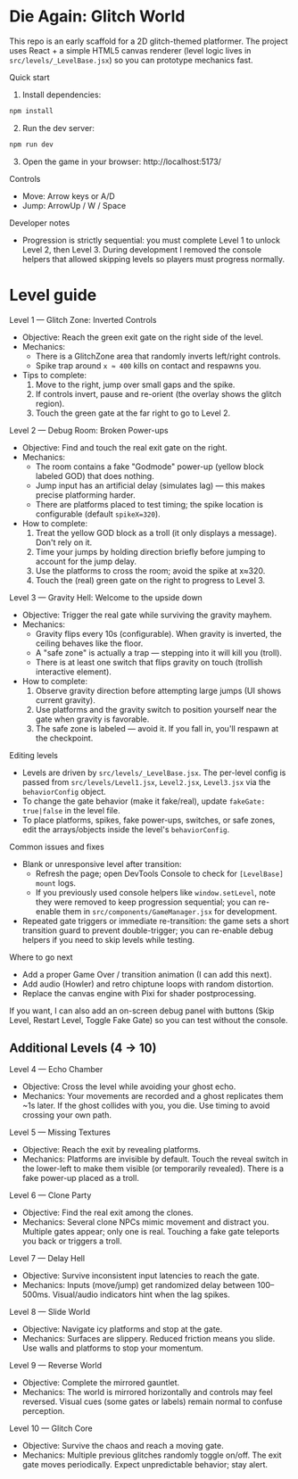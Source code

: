 # Die Again: Glitch World

This repo is an early scaffold for a 2D glitch-themed platformer. The project uses React + a simple HTML5 canvas renderer (level logic lives in `src/levels/_LevelBase.jsx`) so you can prototype mechanics fast.

Quick start
1. Install dependencies:

```bash
npm install
```
2. Run the dev server:

```bash
npm run dev
```
3. Open the game in your browser: http://localhost:5173/

Controls
- Move: Arrow keys or A/D
- Jump: ArrowUp / W / Space

Developer notes
- Progression is strictly sequential: you must complete Level 1 to unlock Level 2, then Level 3. During development I removed the console helpers that allowed skipping levels so players must progress normally.

Level guide
===========

Level 1 — Glitch Zone: Inverted Controls
- Objective: Reach the green exit gate on the right side of the level.
- Mechanics:
	- There is a GlitchZone area that randomly inverts left/right controls.
	- Spike trap around `x ≈ 400` kills on contact and respawns you.
- Tips to complete:
	1. Move to the right, jump over small gaps and the spike.
	2. If controls invert, pause and re-orient (the overlay shows the glitch region).
	3. Touch the green gate at the far right to go to Level 2.

Level 2 — Debug Room: Broken Power-ups
- Objective: Find and touch the real exit gate on the right.
- Mechanics:
	- The room contains a fake "Godmode" power-up (yellow block labeled GOD) that does nothing.
	- Jump input has an artificial delay (simulates lag) — this makes precise platforming harder.
	- There are platforms placed to test timing; the spike location is configurable (default `spikeX=320`).
- How to complete:
	1. Treat the yellow GOD block as a troll (it only displays a message). Don't rely on it.
	2. Time your jumps by holding direction briefly before jumping to account for the jump delay.
	3. Use the platforms to cross the room; avoid the spike at x≈320.
	4. Touch the (real) green gate on the right to progress to Level 3.

Level 3 — Gravity Hell: Welcome to the upside down
- Objective: Trigger the real gate while surviving the gravity mayhem.
- Mechanics:
	- Gravity flips every 10s (configurable). When gravity is inverted, the ceiling behaves like the floor.
	- A "safe zone" is actually a trap — stepping into it will kill you (troll).
	- There is at least one switch that flips gravity on touch (trollish interactive element).
- How to complete:
	1. Observe gravity direction before attempting large jumps (UI shows current gravity).
	2. Use platforms and the gravity switch to position yourself near the gate when gravity is favorable.
	3. The safe zone is labeled — avoid it. If you fall in, you'll respawn at the checkpoint.

Editing levels
- Levels are driven by `src/levels/_LevelBase.jsx`. The per-level config is passed from `src/levels/Level1.jsx`, `Level2.jsx`, `Level3.jsx` via the `behaviorConfig` object.
- To change the gate behavior (make it fake/real), update `fakeGate: true|false` in the level file.
- To place platforms, spikes, fake power-ups, switches, or safe zones, edit the arrays/objects inside the level's `behaviorConfig`.

Common issues and fixes
- Blank or unresponsive level after transition:
	- Refresh the page; open DevTools Console to check for `[LevelBase] mount` logs.
	- If you previously used console helpers like `window.setLevel`, note they were removed to keep progression sequential; you can re-enable them in `src/components/GameManager.jsx` for development.
- Repeated gate triggers or immediate re-transition: the game sets a short transition guard to prevent double-trigger; you can re-enable debug helpers if you need to skip levels while testing.

Where to go next
- Add a proper Game Over / transition animation (I can add this next).
- Add audio (Howler) and retro chiptune loops with random distortion.
- Replace the canvas engine with Pixi for shader postprocessing.

If you want, I can also add an on-screen debug panel with buttons (Skip Level, Restart Level, Toggle Fake Gate) so you can test without the console.

Additional Levels (4 -> 10)
---------------------------

Level 4 — Echo Chamber
- Objective: Cross the level while avoiding your ghost echo.
- Mechanics: Your movements are recorded and a ghost replicates them ~1s later. If the ghost collides with you, you die. Use timing to avoid crossing your own path.

Level 5 — Missing Textures
- Objective: Reach the exit by revealing platforms.
- Mechanics: Platforms are invisible by default. Touch the reveal switch in the lower-left to make them visible (or temporarily revealed). There is a fake power-up placed as a troll.

Level 6 — Clone Party
- Objective: Find the real exit among the clones.
- Mechanics: Several clone NPCs mimic movement and distract you. Multiple gates appear; only one is real. Touching a fake gate teleports you back or triggers a troll.

Level 7 — Delay Hell
- Objective: Survive inconsistent input latencies to reach the gate.
- Mechanics: Inputs (move/jump) get randomized delay between 100–500ms. Visual/audio indicators hint when the lag spikes.

Level 8 — Slide World
- Objective: Navigate icy platforms and stop at the gate.
- Mechanics: Surfaces are slippery. Reduced friction means you slide. Use walls and platforms to stop your momentum.

Level 9 — Reverse World
- Objective: Complete the mirrored gauntlet.
- Mechanics: The world is mirrored horizontally and controls may feel reversed. Visual cues (some gates or labels) remain normal to confuse perception.

Level 10 — Glitch Core
- Objective: Survive the chaos and reach a moving gate.
- Mechanics: Multiple previous glitches randomly toggle on/off. The exit gate moves periodically. Expect unpredictable behavior; stay alert.
